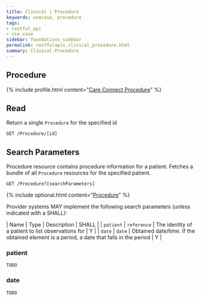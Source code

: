 ```yaml
---
title: Clinical | Procedure
keywords: usecase, procedure
tags:
- restful_api
- use_case
sidebar: foundations_sidebar
permalink: restfulapis_clinical_procedure.html
summary: Clinical Procedure
---
```


## Procedure ##

{% include profile.html content="[Care Connect Procedure](http://www.interopen.org/candidate-profiles/care-connect/CareConnect-Procedure-1.html)" %}

## Read ##

Return a single `Procedure` for the specified id

```http
GET /Procedure/[id]
```

## Search Parameters ##

Procedure resource contains procedure information for a patient. Fetches a bundle of all `Procedure` resources for the specified patient.

```http
GET /Procedure?[searchParameters]
```

{% include optional.html content="[Procedure](https://www.hl7.org/fhir/DSTU2/procedure.html#search)" %}

Provider systems MAY implement the following search parameters (unless indicated with a SHALL):

| Name | Type | Description | SHALL |
| `patient` | `reference` | The identity of a patient to list observations for | Y |
| `date` | `date` | Obtained date/time. If the obtained element is a period, a date that falls in the period | Y |


### patient ###

```TODO```

### date ###

```TODO```


